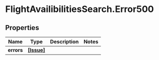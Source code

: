 # FlightAvailibilitiesSearch.Error500

## Properties

Name | Type | Description | Notes
------------ | ------------- | ------------- | -------------
**errors** | [**[Issue]**](Issue.md) |  | 


